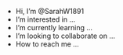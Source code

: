 - Hi, I’m @SarahW1891
- I’m interested in ...
- I’m currently learning ...
- I’m looking to collaborate on ...
- How to reach me ...

<!---
SarahW1891/SarahW1891 is a ✨ special ✨ repository because its `README.md` (this file) appears on your GitHub profile.
You can click the Preview link to take a look at your changes.
--->
